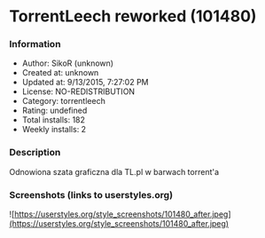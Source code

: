 # TorrentLeech reworked (101480)

### Information
- Author: SikoR (unknown)
- Created at: unknown
- Updated at: 9/13/2015, 7:27:02 PM
- License: NO-REDISTRIBUTION
- Category: torrentleech
- Rating: undefined
- Total installs: 182
- Weekly installs: 2


### Description
Odnowiona szata graficzna dla TL.pl w barwach torrent'a


### Screenshots (links to userstyles.org)
![https://userstyles.org/style_screenshots/101480_after.jpeg](https://userstyles.org/style_screenshots/101480_after.jpeg)


